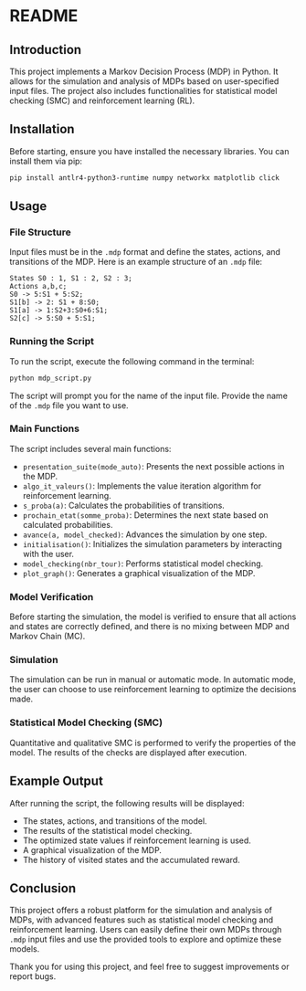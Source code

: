 # README

## Introduction

This project implements a Markov Decision Process (MDP) in Python. It allows for the simulation and analysis of MDPs based on user-specified input files. The project also includes functionalities for statistical model checking (SMC) and reinforcement learning (RL).

## Installation

Before starting, ensure you have installed the necessary libraries. You can install them via pip:

```sh
pip install antlr4-python3-runtime numpy networkx matplotlib click
```

## Usage

### File Structure

Input files must be in the `.mdp` format and define the states, actions, and transitions of the MDP. Here is an example structure of an `.mdp` file:

```
States S0 : 1, S1 : 2, S2 : 3;
Actions a,b,c;
S0 -> 5:S1 + 5:S2;
S1[b] -> 2: S1 + 8:S0;
S1[a] -> 1:S2+3:S0+6:S1;
S2[c] -> 5:S0 + 5:S1;
```

### Running the Script

To run the script, execute the following command in the terminal:

```sh
python mdp_script.py
```

The script will prompt you for the name of the input file. Provide the name of the `.mdp` file you want to use.

### Main Functions

The script includes several main functions:

- `presentation_suite(mode_auto)`: Presents the next possible actions in the MDP.
- `algo_it_valeurs()`: Implements the value iteration algorithm for reinforcement learning.
- `s_proba(a)`: Calculates the probabilities of transitions.
- `prochain_etat(somme_proba)`: Determines the next state based on calculated probabilities.
- `avance(a, model_checked)`: Advances the simulation by one step.
- `initialisation()`: Initializes the simulation parameters by interacting with the user.
- `model_checking(nbr_tour)`: Performs statistical model checking.
- `plot_graph()`: Generates a graphical visualization of the MDP.

### Model Verification

Before starting the simulation, the model is verified to ensure that all actions and states are correctly defined, and there is no mixing between MDP and Markov Chain (MC).

### Simulation

The simulation can be run in manual or automatic mode. In automatic mode, the user can choose to use reinforcement learning to optimize the decisions made.

### Statistical Model Checking (SMC)

Quantitative and qualitative SMC is performed to verify the properties of the model. The results of the checks are displayed after execution.

## Example Output

After running the script, the following results will be displayed:

- The states, actions, and transitions of the model.
- The results of the statistical model checking.
- The optimized state values if reinforcement learning is used.
- A graphical visualization of the MDP.
- The history of visited states and the accumulated reward.

## Conclusion

This project offers a robust platform for the simulation and analysis of MDPs, with advanced features such as statistical model checking and reinforcement learning. Users can easily define their own MDPs through `.mdp` input files and use the provided tools to explore and optimize these models.

Thank you for using this project, and feel free to suggest improvements or report bugs.